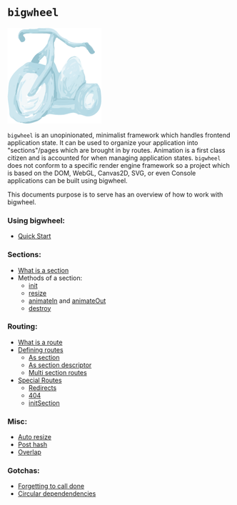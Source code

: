 # `bigwheel`
![bigwheel logo](images/bigwheellogo.png)

`bigwheel` is an unopinionated, minimalist framework which handles frontend application state. It can be used to organize your application into "sections"/pages which are brought in by routes. Animation is a first class citizen and is accounted for when managing application states. `bigwheel` does not conform to a specific render engine framework so a project which is based on the DOM, WebGL, Canvas2D, SVG, or even Console applications can be built using bigwheel.

This documents purpose is to serve has an overview of how to work with bigwheel.

### Using bigwheel:
- [Quick Start](quickstart.md)

### Sections:
- [What is a section](sections.md)
- Methods of a section:
    + [init](sections-init.md)
    + [resize](sections-resize.md)
    + [animateIn](sections-animateInOut.md#animatein) and [animateOut](sections-animateInOut.md#animateout)
    + [destroy](sections-destroy.md)

### Routing:
- [What is a route](routes.md)
- [Defining routes](routes-defining.md)
    + [As section](routes-defining.md#as-section-standard-form)
    + [As section descriptor](routes-defining.md#as-section-descriptor)
    + [Multi section routes](routes-defining.md#multi-section-routes)
- [Special Routes](routes-special.md)
    + [Redirects](routes-special.md#redirects)
    + [404](routes-special.md#404)
    + [initSection](routes-special.md#initsection)

### Misc:
- [Auto resize](misc.md#auto-resize)
- [Post hash](misc.md#auto-resize)
- [Overlap](misc.md#overlap)

### Gotchas:
- [Forgetting to call done](gotchas.md#forgetting-to-call-done)
- [Circular dependendencies](gotchas.md#circular-dependendencies)
